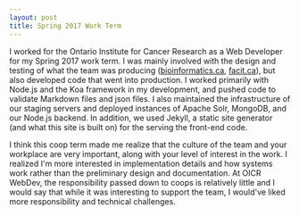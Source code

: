 ```yaml
---
layout: post
title: Spring 2017 Work Term
---
```


I worked for the Ontario Institute for Cancer Research as a Web Developer for my Spring 2017 work term. I was mainly involved with the design and testing of what the team was producing ([bioinformatics.ca](http://bioinformatics.ca), [facit.ca](http://facit.ca)), but also developed code that went into production. I worked primarily with Node.js and the Koa framework in my development, and pushed code to validate Markdown files and json files. I also maintained the infrastructure of our staging servers and deployed instances of Apache Solr, MongoDB, and our Node.js backend. In addition, we used Jekyll, a static site generator (and what this site is built on) for the serving the front-end code. 

I think this coop term made me realize that the culture of the team and your workplace are very important, along with your level of interest in the work. I realized I'm more interested in implementation details and how systems work rather than the preliminary design and documentation. At OICR WebDev, the responsibility passed down to coops is relatively little and I would say that while it was interesting to support the team, I would've liked more responsibility and technical challenges.

